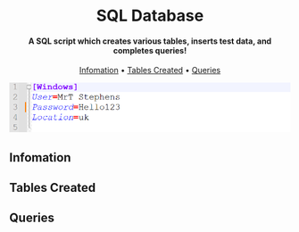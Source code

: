 
<h1 align="center">
  <br>
  SQL Database
  <br>
</h1>

<h4 align="center">A SQL script which creates various tables, inserts test data, and completes queries!</h4>

<p align="center">
  <a href="#infomation">Infomation</a> •
  <a href="#tables-created">Tables Created</a> •
  <a href="#queries">Queries</a>
</p>

<p align="center">
  <img src="https://github.com/MrT-Stephens/CPP-INI-Config-File-library/blob/main/Images/INI-File.png" alt="screenshot">
</p>

## Infomation

## Tables Created

## Queries
